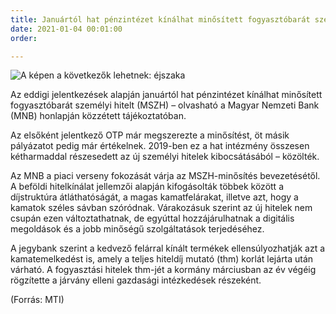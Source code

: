 ```yaml
---
title: Januártól hat pénzintézet kínálhat minősített fogyasztóbarát személyi hitelt
date: 2021-01-04 00:01:00
order: 

---
```

![A képen a következők lehetnek: éjszaka](https://scontent-vie1-1.xx.fbcdn.net/v/t1.0-9/136069196_1125466957886141_8457539027115797101_n.png?_nc_cat=108&ccb=2&_nc_sid=730e14&_nc_ohc=ETMKRTrwMw0AX_GYIdr&_nc_ht=scontent-vie1-1.xx&oh=838a9ddd2ab59a90d97d91afe349a6d6&oe=602372C3)

Az eddigi jelentkezések alapján januártól hat pénzintézet kínálhat minősített fogyasztóbarát személyi hitelt (MSZH) – olvasható a Magyar Nemzeti Bank (MNB) honlapján közzétett tájékoztatóban.

Az elsőként jelentkező OTP már megszerezte a minősítést, öt másik pályázatot pedig már értékelnek. 2019-ben ez a hat intézmény összesen kétharmaddal részesedett az új személyi hitelek kibocsátásából – közölték.

Az MNB a piaci verseny fokozását várja az MSZH-minősítés bevezetésétől. A beföldi hitelkínálat jellemzői alapján kifogásolták többek között a díjstruktúra átláthatóságát, a magas kamatfelárakat, illetve azt, hogy a kamatok széles sávban szóródnak. Várakozásuk szerint az új hitelek nem csupán ezen változtathatnak, de egyúttal hozzájárulhatnak a digitális megoldások és a jobb minőségű szolgáltatások terjedéséhez.

A jegybank szerint a kedvező felárral kínált termékek ellensúlyozhatják azt a kamatemelkedést is, amely a teljes hiteldíj mutató (thm) korlát lejárta után várható. A fogyasztási hitelek thm-jét a kormány márciusban az év végéig rögzítette a járvány elleni gazdasági intézkedések részeként.

(Forrás: MTI)